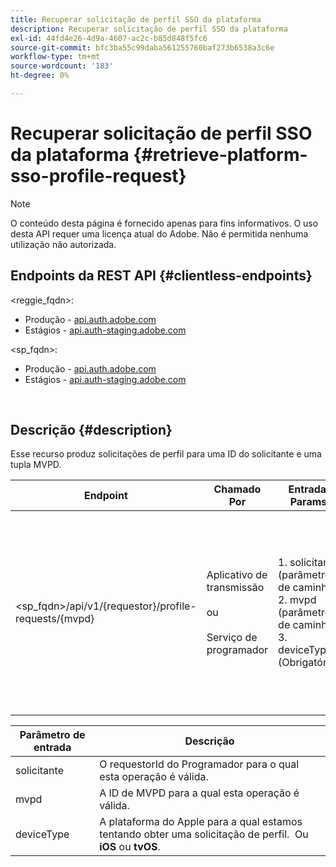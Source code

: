 ```yaml
---
title: Recuperar solicitação de perfil SSO da plataforma
description: Recuperar solicitação de perfil SSO da plataforma
exl-id: 44fd4e26-4d9a-4607-ac2c-b85d848f5fc6
source-git-commit: bfc3ba55c99daba561255760baf273b6538a3c6e
workflow-type: tm+mt
source-wordcount: '183'
ht-degree: 0%

---
```


# Recuperar solicitação de perfil SSO da plataforma {#retrieve-platform-sso-profile-request}

>[!NOTE]
>
>O conteúdo desta página é fornecido apenas para fins informativos. O uso desta API requer uma licença atual do Adobe. Não é permitida nenhuma utilização não autorizada.

## Endpoints da REST API {#clientless-endpoints}

&lt;reggie_fqdn>:

* Produção - [api.auth.adobe.com](http://api.auth.adobe.com/)
* Estágios - [api.auth-staging.adobe.com](http://api.auth-staging.adobe.com/)

&lt;sp_fqdn>:

* Produção - [api.auth.adobe.com](http://api.auth.adobe.com/)
* Estágios - [api.auth-staging.adobe.com](http://api.auth-staging.adobe.com/)

</br>

## Descrição {#description}

Esse recurso produz solicitações de perfil para uma ID do solicitante e uma tupla MVPD.


| Endpoint | Chamado  </br>Por | Entrada   </br>Params | HTTP  </br>Método | Resposta | HTTP  </br>Resposta |
| --- | --- | --- | --- | --- | --- |
| &lt;sp_fqdn>/api/v1/{requestor}/profile-requests/{mvpd} | Aplicativo de transmissão</br></br>ou</br></br>Serviço de programador | 1. solicitante (parâmetro de caminho)</br>2. mvpd (parâmetro de caminho)</br>3. deviceType (Obrigatório) | GET | O Content-Type da resposta será application/octet-stream, pois a carga real é opaca para o aplicativo cliente.</br></br>A resposta deve ser encaminhada pelo aplicativo para a Plataforma</br></br>Mecanismo SSO para obter um SSO de perfil. | 200 - Sucesso   </br>400 - Solicitação inválida |


| Parâmetro de entrada | Descrição |
| --------------- | -------------------------------------------------------------------------------------------------------- |
| solicitante | O requestorId do Programador para o qual esta operação é válida. |
| mvpd | A ID de MVPD para a qual esta operação é válida. |
| deviceType | A plataforma do Apple para a qual estamos tentando obter uma solicitação de perfil.  Ou **iOS** ou **tvOS**. |
